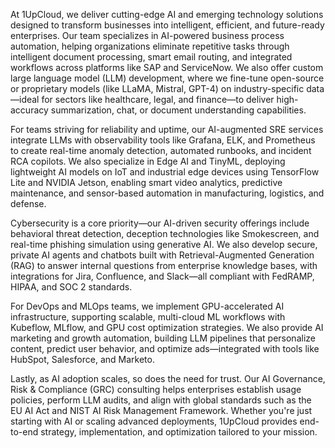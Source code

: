 At 1UpCloud, we deliver cutting-edge AI and emerging technology solutions designed to transform businesses into intelligent, efficient, and future-ready enterprises. Our team specializes in AI-powered business process automation, helping organizations eliminate repetitive tasks through intelligent document processing, smart email routing, and integrated workflows across platforms like SAP and ServiceNow. We also offer custom large language model (LLM) development, where we fine-tune open-source or proprietary models (like LLaMA, Mistral, GPT-4) on industry-specific data—ideal for sectors like healthcare, legal, and finance—to deliver high-accuracy summarization, chat, or document understanding capabilities.

For teams striving for reliability and uptime, our AI-augmented SRE services integrate LLMs with observability tools like Grafana, ELK, and Prometheus to create real-time anomaly detection, automated runbooks, and incident RCA copilots. We also specialize in Edge AI and TinyML, deploying lightweight AI models on IoT and industrial edge devices using TensorFlow Lite and NVIDIA Jetson, enabling smart video analytics, predictive maintenance, and sensor-based automation in manufacturing, logistics, and defense.

Cybersecurity is a core priority—our AI-driven security offerings include behavioral threat detection, deception technologies like Smokescreen, and real-time phishing simulation using generative AI. We also develop secure, private AI agents and chatbots built with Retrieval-Augmented Generation (RAG) to answer internal questions from enterprise knowledge bases, with integrations for Jira, Confluence, and Slack—all compliant with FedRAMP, HIPAA, and SOC 2 standards.

For DevOps and MLOps teams, we implement GPU-accelerated AI infrastructure, supporting scalable, multi-cloud ML workflows with Kubeflow, MLflow, and GPU cost optimization strategies. We also provide AI marketing and growth automation, building LLM pipelines that personalize content, predict user behavior, and optimize ads—integrated with tools like HubSpot, Salesforce, and Marketo.

Lastly, as AI adoption scales, so does the need for trust. Our AI Governance, Risk & Compliance (GRC) consulting helps enterprises establish usage policies, perform LLM audits, and align with global standards such as the EU AI Act and NIST AI Risk Management Framework. Whether you're just starting with AI or scaling advanced deployments, 1UpCloud provides end-to-end strategy, implementation, and optimization tailored to your mission.
